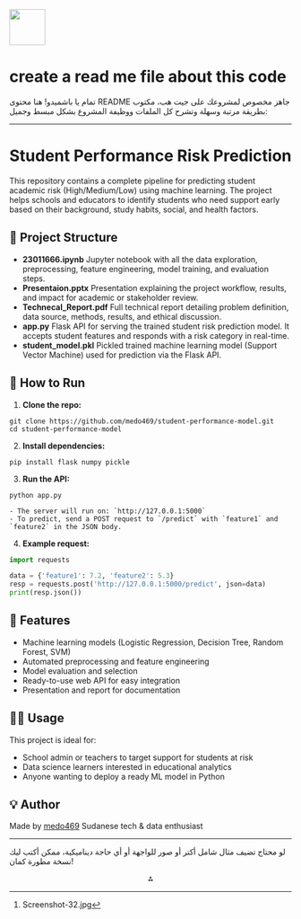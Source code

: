 <img src="https://r2cdn.perplexity.ai/pplx-full-logo-primary-dark%402x.png" style="height:64px;margin-right:32px"/>

# create a read me file about this code

تمام يا باشميدو! هنا محتوى README جاهز مخصوص لمشروعك على جيت هب، مكتوب بطريقة مرتبة وسهلة وتشرح كل الملفات ووظيفة المشروع بشكل مبسط وجميل:

***

# Student Performance Risk Prediction

This repository contains a complete pipeline for predicting student academic risk (High/Medium/Low) using machine learning. The project helps schools and educators to identify students who need support early based on their background, study habits, social, and health factors.

## 📂 Project Structure

- **23011666.ipynb**
Jupyter notebook with all the data exploration, preprocessing, feature engineering, model training, and evaluation steps.
- **Presentaion.pptx**
Presentation explaining the project workflow, results, and impact for academic or stakeholder review.
- **Technecal_Report.pdf**
Full technical report detailing problem definition, data source, methods, results, and ethical discussion.
- **app.py**
Flask API for serving the trained student risk prediction model. It accepts student features and responds with a risk category in real-time.
- **student_model.pkl**
Pickled trained machine learning model (Support Vector Machine) used for prediction via the Flask API.


## 🚀 How to Run

1. **Clone the repo:**

```
git clone https://github.com/medo469/student-performance-model.git
cd student-performance-model
```

2. **Install dependencies:**

```
pip install flask numpy pickle
```

3. **Run the API:**

```
python app.py
```

    - The server will run on: `http://127.0.0.1:5000`
    - To predict, send a POST request to `/predict` with `feature1` and `feature2` in the JSON body.
4. **Example request:**

```python
import requests

data = {'feature1': 7.2, 'feature2': 5.3}
resp = requests.post('http://127.0.0.1:5000/predict', json=data)
print(resp.json())
```


## 🎯 Features

- Machine learning models (Logistic Regression, Decision Tree, Random Forest, SVM)
- Automated preprocessing and feature engineering
- Model evaluation and selection
- Ready-to-use web API for easy integration
- Presentation and report for documentation


## 🧑‍💻 Usage

This project is ideal for:

- School admin or teachers to target support for students at risk
- Data science learners interested in educational analytics
- Anyone wanting to deploy a ready ML model in Python


## 💡 Author

Made by [medo469](https://github.com/medo469)
Sudanese tech \& data enthusiast

***

لو محتاج تضيف مثال شامل أكتر أو صور للواجهة أو أي حاجة ديناميكية، ممكن أكتب ليك نسخة مطورة كمان!
<span style="display:none">[^1]</span>

<div style="text-align: center">⁂</div>

[^1]: Screenshot-32.jpg

